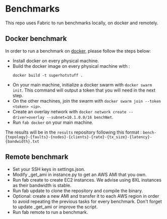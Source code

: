 # Benchmarks

This repo uses Fabric to run benchmarks locally, on docker and remotely.

## Docker benchmark
In order to run a benchmark on [docker](https://www.docker.com/), please follow the steps below: 
- Install docker on every physical machine. 
- Build the docker image on every physical machine with :
    ```
    docker build -t superhotstuff .
    ```
- On your main machine, initialize a docker swarm with `docker swarm init`. This command will output a token that you will need in the next step.
- On the other machines, join the swarm with `docker swarm join --token <token> <ip>`.
- Create an overlay network with `docker network create --driver=overlay --subnet=10.1.0.0/16 benchNet`.
- Run `fab docker` on your main machine.

The results will be in the `results` repository following this format : 
`bench-{topology}-{faults}-{nodes}-{clients}-{rate}-{tx_size}-{latency}-{bandwidth}.txt`

## Remote benchmark

- Set your SSH keys in settings.json. 
- Modify _get_ami in instance.py to get an AWS AMI that you own.
- Run fab create to create EC2 instances. We advise using 8XL instances as their bandwidth is stable.
- Run fab update to clone the repository and compile the binary.
- Optional: create a new AMI and transfer it to each AWS region in order to avoid repeating the previous tasks for every benchmark. Don't forget to update _get_ami or improve the script.
- Run fab remote to run a benchmark.

